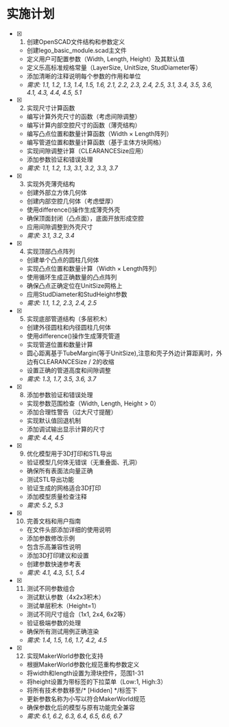 # 实施计划

- [x] 1. 创建OpenSCAD文件结构和参数定义
  - 创建lego_basic_module.scad主文件
  - 定义用户可配置参数（Width, Length, Height）及其默认值
  - 定义乐高标准规格常量（LayerSize, UnitSize, StudDiameter等）
  - 添加清晰的注释说明每个参数的作用和单位
  - _需求: 1.1, 1.2, 1.3, 1.4, 1.5, 1.6, 2.1, 2.2, 2.3, 2.4, 2.5, 3.1, 3.4, 3.5, 3.6, 4.1, 4.3, 4.4, 4.5, 5.1_

- [x] 2. 实现尺寸计算函数
  - 编写计算外壳尺寸的函数（考虑间隙调整）
  - 编写计算内部空腔尺寸的函数（薄壳结构）
  - 编写凸点位置和数量计算函数（Width × Length阵列）
  - 编写管道位置和数量计算函数（基于主体方块网格）
  - 实现间隙调整计算（CLEARANCESize应用）
  - 添加参数验证和错误处理
  - _需求: 1.1, 1.2, 1.3, 3.1, 3.2, 3.3, 3.7_

- [x] 3. 实现外壳薄壳结构
  - 创建外部立方体几何体
  - 创建内部空腔几何体（考虑壁厚）
  - 使用difference()操作生成薄壳外壳
  - 确保顶面封闭（凸点面），底面开放形成空腔
  - 应用间隙调整到外壳尺寸
  - _需求: 3.1, 3.2, 3.4_

- [x] 4. 实现顶部凸点阵列
  - 创建单个凸点的圆柱几何体
  - 实现凸点位置和数量计算（Width × Length阵列）
  - 使用循环生成正确数量的凸点阵列
  - 确保凸点正确定位在UnitSize网格上
  - 应用StudDiameter和StudHeight参数
  - _需求: 1.1, 1.2, 2.3, 2.4, 2.5_

- [x] 5. 实现底部管道结构（多层积木）
  - 创建外径圆柱和内径圆柱几何体
  - 使用difference()操作生成薄壳管道
  - 实现管道位置和数量计算
  - 圆心距离基于TubeMargin(等于UnitSize),注意和壳子外边计算距离时，外边有CLEARANCESize / 2的收缩
  - 设置正确的管道高度和间隙调整
  - _需求: 1.3, 1.7, 3.5, 3.6, 3.7_

- [x] 8. 添加参数验证和错误处理
  - 实现参数范围检查（Width, Length, Height > 0）
  - 添加合理性警告（过大尺寸提醒）
  - 实现默认值回退机制
  - 添加调试输出显示计算的尺寸
  - _需求: 4.4, 4.5_

- [x] 9. 优化模型用于3D打印和STL导出
  - 验证模型几何体无错误（无重叠面、孔洞）
  - 确保所有表面法向量正确
  - 测试STL导出功能
  - 验证生成的网格适合3D打印
  - 添加模型质量检查注释
  - _需求: 5.2, 5.3_

- [x] 10. 完善文档和用户指南
  - 在文件头部添加详细的使用说明
  - 添加参数修改示例
  - 包含乐高兼容性说明
  - 添加3D打印建议和设置
  - 创建参数快速参考表
  - _需求: 4.1, 4.3, 5.1, 5.4_

- [x] 11. 测试不同参数组合
  - 测试默认参数（4x2x3积木）
  - 测试单层积木（Height=1）
  - 测试不同尺寸组合（1x1, 2x4, 6x2等）
  - 验证极端参数的处理
  - 确保所有测试用例正确渲染
  - _需求: 1.4, 1.5, 1.6, 1.7, 4.2, 4.5_

- [x] 12. 实现MakerWorld参数化支持
  - 根据MakerWorld参数化规范重构参数定义
  - 将width和length设置为滑块控件，范围1-31
  - 将height设置为带标签的下拉菜单（Low:1, High:3）
  - 将所有技术参数移至/* [Hidden] */标签下
  - 更新参数名称为小写以符合MakerWorld规范
  - 确保参数化后的模型与原有功能完全兼容
  - _需求: 6.1, 6.2, 6.3, 6.4, 6.5, 6.6, 6.7_